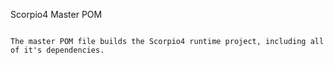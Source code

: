 Scorpio4 Master POM
~~~~~~~~~~~~~~~~~~~

The master POM file builds the Scorpio4 runtime project, including all of it's dependencies.

